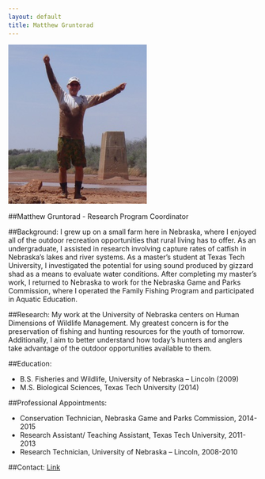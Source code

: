 ```yaml
---
layout: default
title: Matthew Gruntorad
--- 
```



![center](/lab/mgruntorad.jpg)



##Matthew Gruntorad - Research Program Coordinator

##Background:
I grew up on a small farm here in Nebraska, where  I enjoyed all of the outdoor recreation opportunities that rural living has to offer. As an undergraduate, I assisted in research involving capture rates of catfish in Nebraska’s lakes and river systems. As a master’s student at Texas Tech University, I investigated the potential for using sound produced by gizzard shad as a means to evaluate water conditions. After completing my master’s work, I returned to Nebraska to work for the Nebraska Game and Parks Commission, where I operated the Family Fishing Program and participated in Aquatic Education.

##Research:
My work at the University of Nebraska centers on Human Dimensions of Wildlife Management. My greatest concern is for the preservation of fishing and hunting resources for the youth of tomorrow. Additionally, I aim to better understand how today’s hunters and anglers take advantage of the outdoor opportunities available to them. 

##Education: 
* B.S. Fisheries and Wildlife, University of Nebraska – Lincoln (2009)
* M.S. Biological Sciences, Texas Tech University (2014)

##Professional Appointments: 
* Conservation Technician, Nebraska Game and Parks Commission, 2014-2015
* Research Assistant/ Teaching Assistant, Texas Tech University, 2011-2013
* Research Technician, University of Nebraska – Lincoln, 2008-2010

##Contact: 
[Link](http://snr.unl.edu/aboutus/who/people/staff-member.asp?pid=1412)
